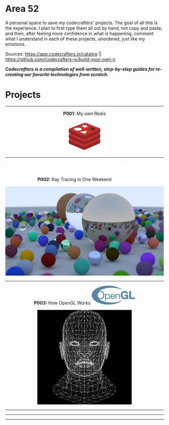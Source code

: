 # Area 52

A personal space to save my codecrafters' projects. The goal of all this is the experience. I plan to first type them all out by hand, not copy and paste, and then, after feeling more confidence in what is happening, comment what I understand in each of these projects, unordered, just like my emotions.

Sources: https://app.codecrafters.io/catalog   ||   https://github.com/codecrafters-io/build-your-own-x

***Codecrafters is a compilation of well-written, step-by-step guides for re-creating our favorite technologies from scratch.***

# Projects

<center>

---

**P001:** My own Redis

<img src=".image/README/redis.svg" alt="My own Redis" width="100" height="100">

---

**P002:** Ray Tracing in One Weekend ![Ray Tracing Image](.image/README/raytracing.svg)

<img src="raytracing-one-weekend/final_result.jpeg" alt="Raytracing in one weekend">

---

**P003:** How OpenGL Works ![Ray Tracing Image](.image/README/opengl.svg)

<img src="how-opengl-works/results/lesson2.jpg" alt="Lesson 02" width=300>

---

---

---

